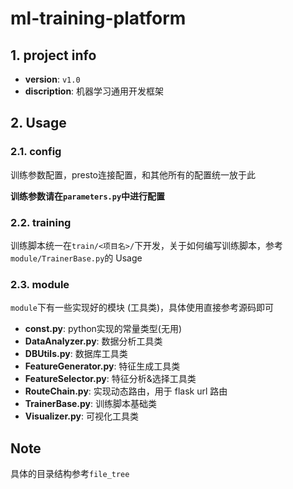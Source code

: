 # ml-training-platform

## 1. project info

* __version__: `v1.0`
* __discription__: 机器学习通用开发框架

## 2. Usage

### 2.1. config

训练参数配置，presto连接配置，和其他所有的配置统一放于此

__训练参数请在`parameters.py`中进行配置__

### 2.2. training

训练脚本统一在`train/<项目名>/`下开发，关于如何编写训练脚本，参考`module/TrainerBase.py`的 Usage

### 2.3. module

`module`下有一些实现好的模块 (工具类)，具体使用直接参考源码即可

* __const.py__: python实现的常量类型(无用)
* __DataAnalyzer.py__: 数据分析工具类
* __DBUtils.py__: 数据库工具类
* __FeatureGenerator.py__: 特征生成工具类
* __FeatureSelector.py__: 特征分析&选择工具类
* __RouteChain.py__: 实现动态路由，用于 flask url 路由
* __TrainerBase.py__: 训练脚本基础类
* __Visualizer.py__: 可视化工具类

## Note

具体的目录结构参考`file_tree`